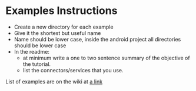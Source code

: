 # Examples Instructions
* Create a new directory for each example
* Give it the shortest but useful name
* Name should be lower case, inside the android project all directories should be lower case
* In the readme: 
  * at minimum write a one to two sentence summary of the objective of the tutorial.
  * list the connectors/services that you use. 

List of examples are on the wiki at
[a link](https://github.com/kristalinc/android-examples/wiki)
